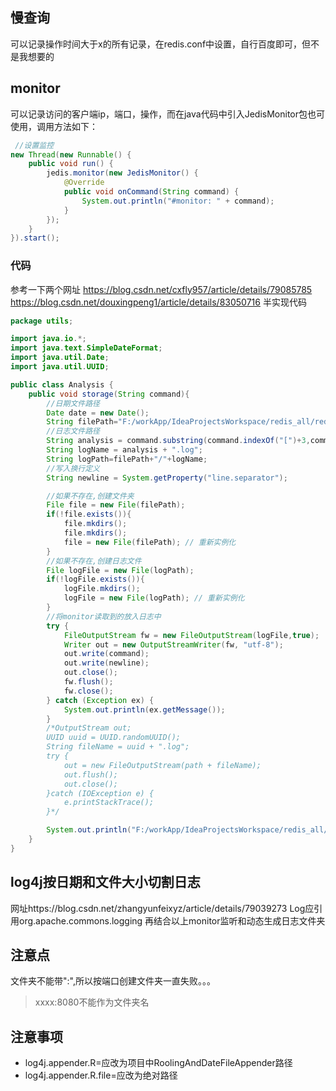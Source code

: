 ## 慢查询
可以记录操作时间大于x的所有记录，在redis.conf中设置，自行百度即可，但不是我想要的
## monitor
可以记录访问的客户端ip，端口，操作，而在java代码中引入JedisMonitor包也可使用，调用方法如下：
```java
 //设置监控
new Thread(new Runnable() {
    public void run() {
        jedis.monitor(new JedisMonitor() {
            @Override
            public void onCommand(String command) {
                System.out.println("#monitor: " + command);
            }
        });
    }
}).start();
```
### 代码
参考一下两个网址
https://blog.csdn.net/cxfly957/article/details/79085785
https://blog.csdn.net/douxingpeng1/article/details/83050716
半实现代码
```java
package utils;

import java.io.*;
import java.text.SimpleDateFormat;
import java.util.Date;
import java.util.UUID;

public class Analysis {
    public void storage(String command){
        //日期文件路径
        Date date = new Date();
        String filePath="F:/workApp/IdeaProjectsWorkspace/redis_all/redis-monitor/logs/"+new SimpleDateFormat("yyyy/MM/dd/").format(date);
        //日志文件路径
        String analysis = command.substring(command.indexOf("[")+3,command.indexOf("]"))+"_"+new SimpleDateFormat("hh").format(date);
        String logName = analysis + ".log";
        String logPath=filePath+"/"+logName;
        //写入换行定义
        String newline = System.getProperty("line.separator");

        //如果不存在,创建文件夹
        File file = new File(filePath);
        if(!file.exists()){
            file.mkdirs();
            file.mkdirs();
            file = new File(filePath); // 重新实例化
        }
        //如果不存在,创建日志文件
        File logFile = new File(logPath);
        if(!logFile.exists()){
            logFile.mkdirs();
            logFile = new File(logPath); // 重新实例化
        }
        //将monitor读取到的放入日志中
        try {
            FileOutputStream fw = new FileOutputStream(logFile,true);
            Writer out = new OutputStreamWriter(fw, "utf-8");
            out.write(command);
            out.write(newline);
            out.close();
            fw.flush();
            fw.close();
        } catch (Exception ex) {
            System.out.println(ex.getMessage());
        }
        /*OutputStream out;
        UUID uuid = UUID.randomUUID();
        String fileName = uuid + ".log";
        try {
            out = new FileOutputStream(path + fileName);
            out.flush();
            out.close();
        }catch (IOException e) {
            e.printStackTrace();
        }*/

        System.out.println("F:/workApp/IdeaProjectsWorkspace/redis_all/redis-monitor/--is ok");
    }
}

```
## log4j按日期和文件大小切割日志
网址https://blog.csdn.net/zhangyunfeixyz/article/details/79039273
Log应引用org.apache.commons.logging
再结合以上monitor监听和动态生成日志文件夹
## 注意点
文件夹不能带":",所以按端口创建文件夹一直失败。。。
>xxxx:8080不能作为文件夹名
## 注意事项
+ log4j.appender.R=应改为项目中RoolingAndDateFileAppender路径
+ log4j.appender.R.file=应改为绝对路径
